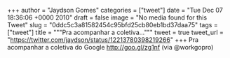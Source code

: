 
+++
author = "Jaydson Gomes"
categories = ["tweet"]
date = "Tue Dec 07 18:36:06 +0000 2010"
draft = false
image = "No media found for this Tweet"
slug = "0ddc5c3a81582454c95bfd25cb80eb1bd37daa75"
tags = ["tweet"]
title = """Pra acompanhar a coletiva..."""
tweet = true
tweet_url = "https://twitter.com/jaydson/status/12213780398219266"
+++
Pra acompanhar a coletiva do Google http://goo.gl/zg1nf (via @workgopro)
